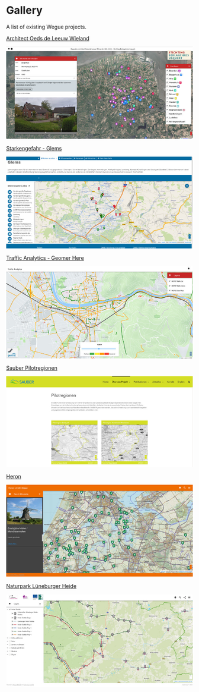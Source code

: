 # Gallery

A list of existing Wegue projects.

[Architect Oeds de Leeuw Wieland](https://bevinggevoeld.nl/oeds/groot/
)

![](_media/screenshot_bevinggevoeld.jpg)


[Starkengefahr - Glems](https://www.starkregengefahr.de/baden-wuerttemberg/glems/)

![](_media/screenshot_starkregengefahr.jpg)

[Traffic Analytics - Geomer Here](https://apps.meggsimum.de/geomer-here/)

![](_media/screenshot_geomer_here.jpg)

[Sauber Pilotregionen](https://sauber-projekt.de/de/home/pilotregionen/)

![](_media/screenshot_sauber.jpg)

[Heron](https://wegue.heron-mc.org/)

![](_media/screenshot_heron.jpg)

[Naturpark Lüneburger Heide](https://map.naturpark-lueneburger-heide.de/)

![](_media/screenshot_lueneburg.jpg)
